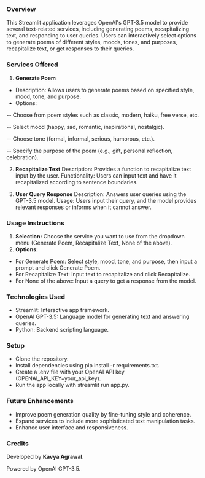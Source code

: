 ### Overview
This Streamlit application leverages OpenAI's GPT-3.5 model to provide several text-related services, including generating poems, recapitalizing text, and responding to user queries. Users can interactively select options to generate poems of different styles, moods, tones, and purposes, recapitalize text, or get responses to their queries.

### Services Offered
1. **Generate Poem**
- Description: Allows users to generate poems based on specified style, mood, tone, and purpose.
- Options:
  
-- Choose from poem styles such as classic, modern, haiku, free verse, etc.
  
-- Select mood (happy, sad, romantic, inspirational, nostalgic).

-- Choose tone (formal, informal, serious, humorous, etc.).

-- Specify the purpose of the poem (e.g., gift, personal reflection, celebration).

2. **Recapitalize Text**
Description: Provides a function to recapitalize text input by the user.
Functionality: Users can input text and have it recapitalized according to sentence boundaries.

3. **User Query Response**
Description: Answers user queries using the GPT-3.5 model.
Usage: Users input their query, and the model provides relevant responses or informs when it cannot answer.

### Usage Instructions
1. **Selection:** Choose the service you want to use from the dropdown menu (Generate Poem, Recapitalize Text, None of the above).
2. **Options:**
- For Generate Poem: Select style, mood, tone, and purpose, then input a prompt and click Generate Poem.
- For Recapitalize Text: Input text to recapitalize and click Recapitalize.
- For None of the above: Input a query to get a response from the model.

### Technologies Used
- Streamlit: Interactive app framework.
- OpenAI GPT-3.5: Language model for generating text and answering queries.
- Python: Backend scripting language.

### Setup
- Clone the repository.
- Install dependencies using pip install -r requirements.txt.
- Create a .env file with your OpenAI API key (OPENAI_API_KEY=your_api_key).
- Run the app locally with streamlit run app.py.

### Future Enhancements
- Improve poem generation quality by fine-tuning style and coherence.
- Expand services to include more sophisticated text manipulation tasks.
- Enhance user interface and responsiveness.

### Credits
Developed by **Kavya Agrawal**.

Powered by OpenAI GPT-3.5.
